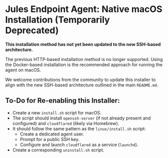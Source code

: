 # Jules Endpoint Agent: Native macOS Installation (Temporarily Deprecated)

**This installation method has not yet been updated to the new SSH-based architecture.**

The previous HTTP-based installation method is no longer supported. Using the Docker-based installation is the recommended approach for running the agent on macOS.

We welcome contributions from the community to update this installer to align with the new SSH-based architecture outlined in the main `README.md`.

## To-Do for Re-enabling this Installer:

- Create a new `install.sh` script for macOS.
- The script should install `openssh-server` (if not already present and configured) and `cloudflared` (likely via Homebrew).
- It should follow the same pattern as the `linux/install.sh` script:
    - Create a dedicated agent user.
    - Prompt for a public SSH key.
    - Configure and launch `cloudflared` as a service (`launchd`).
- Create a corresponding `uninstall.sh` script.
